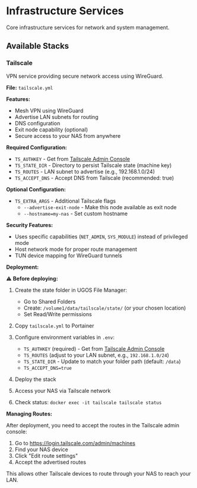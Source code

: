 # Infrastructure Services

Core infrastructure services for network and system management.

## Available Stacks

### Tailscale

VPN service providing secure network access using WireGuard.

**File:** `tailscale.yml`

**Features:**
- Mesh VPN using WireGuard
- Advertise LAN subnets for routing
- DNS configuration
- Exit node capability (optional)
- Secure access to your NAS from anywhere

**Required Configuration:**
- `TS_AUTHKEY` - Get from [Tailscale Admin Console](https://login.tailscale.com/admin/settings/keys)
- `TS_STATE_DIR` - Directory to persist Tailscale state (machine key)
- `TS_ROUTES` - LAN subnet to advertise (e.g., 192.168.1.0/24)
- `TS_ACCEPT_DNS` - Accept DNS from Tailscale (recommended: true)

**Optional Configuration:**
- `TS_EXTRA_ARGS` - Additional Tailscale flags
  - `--advertise-exit-node` - Make this node available as exit node
  - `--hostname=my-nas` - Set custom hostname

**Security Features:**
- Uses specific capabilities (`NET_ADMIN`, `SYS_MODULE`) instead of privileged mode
- Host network mode for proper route management
- TUN device mapping for WireGuard tunnels

**Deployment:**

⚠️ **Before deploying:**
1. Create the state folder in UGOS File Manager:
   - Go to Shared Folders
   - Create: `/volume1/data/tailscale/state/` (or your chosen location)
   - Set Read/Write permissions

2. Copy `tailscale.yml` to Portainer
3. Configure environment variables in `.env`:
   - `TS_AUTHKEY` (required) - Get from [Tailscale Admin Console](https://login.tailscale.com/admin/settings/keys)
   - `TS_ROUTES` (adjust to your LAN subnet, e.g., `192.168.1.0/24`)
   - `TS_STATE_DIR` - Update to match your folder path (default: `/data`)
   - `TS_ACCEPT_DNS=true`
4. Deploy the stack
5. Access your NAS via Tailscale network
6. Check status: `docker exec -it tailscale tailscale status`

**Managing Routes:**

After deployment, you need to accept the routes in the Tailscale admin console:
1. Go to https://login.tailscale.com/admin/machines
2. Find your NAS device
3. Click "Edit route settings"
4. Accept the advertised routes

This allows other Tailscale devices to route through your NAS to reach your LAN.

